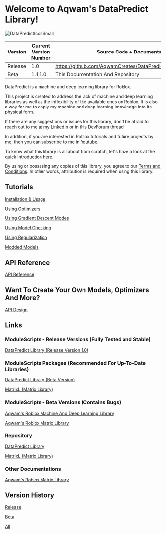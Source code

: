 # Welcome to Aqwam's DataPredict Library!

![DataPredictIconSmall](https://user-images.githubusercontent.com/67371914/223632639-dea075fe-9dce-430c-af82-2fb0fbeb43d3.png)

| Version | Current Version Number | Source Code + Documentation
|---------|------------------------|------------------------------------------------------------------|
| Release | 1.0                    | https://github.com/AqwamCreates/DataPredict/releases/tag/v1.0.0  |
| Beta    | 1.11.0                 | This Documentation And Repository                                |           

DataPredict is a machine and deep learning library for Roblox.

This project is created to address the lack of machine and deep learning libraries as well as the inflexibility of the available ones on Roblox. It is also a way for me to apply my machine and deep learning knowledge into its physical form.

If there are any suggestions or issues for this library, don't be afraid to reach out to me at my [LinkedIn](https://www.linkedin.com/in/aqwam-harish-aiman/) or in this [DevForum](https://devforum.roblox.com/t/beta-mdll-machine-and-deep-learning-library-includes-optimizers-retrainable-models-and-more/2196446?u=myoriginsworkshop) thread.

In addition, if you are interested in Roblox tutorials and future projects by me, then you can subscribe to me in [Youtube](https://www.youtube.com/channel/UCUrwoxv5dufEmbGsxyEUPZw).

To know what this library is all about from scratch, let's have a look at the quick introduction [here](QuickIntroduction.md).

By using or possesing any copies of this library, you agree to our [Terms and Conditions](TermsAndConditions.md). In other words, attribution is required when using this library.

## Tutorials

[Installation & Usage](Overview/Introduction.md)

[Using Optimizers](Overview/UsingOptimizers.md)

[Using Gradient Descent Modes](Overview/UsingGradientDescentModes.md)

[Using Model Checking](Overview/UsingModelChecking.md)

[Using Regularization](Overview/UsingRegularization.md)

[Modded Models](Overview/ModdedModels.md)

## API Reference

[API Reference](API.md)

## Want To Create Your Own Models, Optimizers And More?

[API Design](APIDesign.md)

## Links

### ModuleScripts - Release Versions (Fully Tested and Stable)

[DataPredict Library (Release Version 1.0)](https://www.roblox.com/library/14048670741/DataPredict-Release-Version-1-0)

### ModuleScripts Packages (Recommended For Up-To-Date Libraries)

[DataPredict Library (Beta Version)](https://www.roblox.com/library/12727977273/DataPredict-Library)

[MatrixL (Matrix Library)](https://www.roblox.com/library/12728472338/MatrixL-Aqwams-Roblox-Matrix-Library)

### ModuleScripts - Beta Versions (Contains Bugs)

[Aqwam's Roblox Machine And Deep Learning Library](https://create.roblox.com/marketplace/asset/12591886004/Aqwams-Roblox-Machine-And-Deep-Learning-Library)

[Aqwam's Roblox Matrix Library](https://www.roblox.com/library/12256162800/Aqwams-Roblox-Matrix-Library)

### Repository

[DataPredict Library](https://github.com/AqwamCreates/DataPredict)

[MatrixL (Matrix Library)](https://github.com/AqwamCreates/MatrixL)

### Other Documentations

[Aqwam's Roblox Matrix Library](https://robloxmatrixl.substack.com/p/directory)

## Version History

[Release](VersionHistory/ReleaseVersionHistory.md)

[Beta](VersionHistory/BetaVersionHistory.md)

[All](VersionHistory/AllVersionsHistory.md)

